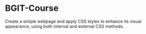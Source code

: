 # BGIT-Course

Create a simple webpage and apply CSS styles to enhance its visual appearance, using both internal and external CSS methods.
